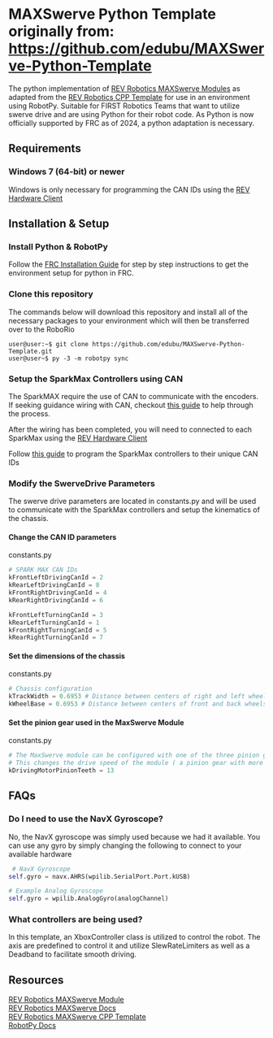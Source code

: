 # MAXSwerve Python Template originally from: https://github.com/edubu/MAXSwerve-Python-Template
The python implementation of [REV Robotics MAXSwerve Modules](https://docs.revrobotics.com/ion-build-system/motion/maxswerve) as adapted from the [REV Robotics CPP Template](https://github.com/REVrobotics/MAXSwerve-Cpp-Template) for use in an environment using RobotPy. Suitable for FIRST Robotics Teams that want to utilize swerve drive and are using Python for their robot code. As Python is now officially supported by FRC as of 2024, a python adaptation is necessary.

## Requirements
### Windows 7 (64-bit) or newer
Windows is only necessary for programming the CAN IDs using the [REV Hardware Client](https://docs.revrobotics.com/rev-hardware-client/gs/install)

## Installation & Setup

### Install Python & RobotPy
Follow the [FRC Installation Guide](https://docs.wpilib.org/en/stable/docs/zero-to-robot/step-2/python-setup.html) for step by step instructions to get the environment setup for python in FRC.

### Clone this repository
The commands below will download this repository and install all of the necessary packages to your environment which will then be transferred over to the RoboRio
```console
user@user:~$ git clone https://github.com/edubu/MAXSwerve-Python-Template.git
user@user~$ py -3 -m robotpy sync
```

### Setup the SparkMax Controllers using CAN
The SparkMAX require the use of CAN to communicate with the encoders. If seeking guidance wiring with CAN, checkout [this guide](https://docs.wpilib.org/en/stable/docs/hardware/hardware-basics/can-wiring-basics.html) to help through the process.

After the wiring has been completed, you will need to connected to each SparkMax using the [REV Hardware Client](https://docs.revrobotics.com/rev-hardware-client/gs/install)

Follow [this guide](https://docs.revrobotics.com/ion-build-system/motion/maxswerve) to program the SparkMax controllers to their unique CAN IDs

### Modify the SwerveDrive Parameters
The swerve drive parameters are located in constants.py and will be used to communicate with the SparkMax controllers and setup the kinematics of the chassis.

#### Change the CAN ID parameters
constants.py
```python
# SPARK MAX CAN IDs
kFrontLeftDrivingCanId = 2
kRearLeftDrivingCanId = 8
kFrontRightDrivingCanId = 4
kRearRightDrivingCanId = 6

kFrontLeftTurningCanId = 3
kRearLeftTurningCanId = 1
kFrontRightTurningCanId = 5
kRearRightTurningCanId = 7
```

#### Set the dimensions of the chassis
constants.py
```python
# Chassis configuration
kTrackWidth = 0.6953 # Distance between centers of right and left wheels on robot METERS
kWheelBase = 0.6953 # Distance between centers of front and back wheels on robot METERS
```

#### Set the pinion gear used in the MaxSwerve Module
constants.py
```python
# The MaxSwerve module can be configured with one of the three pinion gears: 12T, 13T, or 14T.
# This changes the drive speed of the module ( a pinion gear with more teeth will result in a robot that drives faster)
kDrivingMotorPinionTeeth = 13
```

## FAQs
### Do I need to use the NavX Gyroscope?
No, the NavX gyroscope was simply used because we had it available. You can use any gyro by simply changing the following to connect to your available hardware
```python
 # NavX Gyroscope
self.gyro = navx.AHRS(wpilib.SerialPort.Port.kUSB)

# Example Analog Gyroscope
self.gyro = wpilib.AnalogGyro(analogChannel)
```

### What controllers are being used?
In this template, an XboxController class is utilized to control the robot. The axis are predefined to control it and utilize SlewRateLimiters as well as a Deadband to facilitate smooth driving.


## Resources
[REV Robotics MAXSwerve Module](https://www.revrobotics.com/rev-21-3005/)\
[REV Robotics MAXSwerve Docs](https://docs.revrobotics.com/ion-build-system/motion/maxswerve)\
[REV Robotics MAXSwerve CPP Template](https://github.com/REVrobotics/MAXSwerve-Cpp-Template)\
[RobotPy Docs](https://robotpy.readthedocs.io/projects/wpilib/en/latest/index.html)
